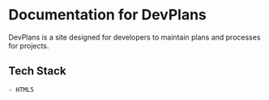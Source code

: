 # Documentation for DevPlans

DevPlans is a site designed for developers to maintain plans and processes for projects.

## Tech Stack
    - HTML5
    

